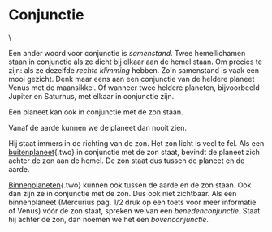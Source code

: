 # Conjunctie

\

Een ander woord voor conjunctie is *samenstand*. Twee hemellichamen
staan in conjunctie als ze dicht bij elkaar aan de hemel staan. Om
precies te zijn: als ze dezelfde *rechte klimming* hebben. Zo\'n
samenstand is vaak een mooi gezicht. Denk maar eens aan een conjunctie
van de heldere planeet Venus met de maansikkel. Of wanneer twee heldere
planeten, bijvoorbeeld Jupiter en Saturnus, met elkaar in conjunctie
zijn.

Een planeet kan ook in conjunctie met de zon staan.

Vanaf de aarde kunnen we de planeet dan nooit zien.

Hij staat immers in de richting van de zon. Het zon licht is veel te
fel. Als een [buitenplaneet](binnenpl.html){.two} in conjunctie met de
zon staat, bevindt de planeet zich achter de zon aan de hemel. De zon
staat dus tussen de planeet en de aarde.

[Binnenplaneten](binnenpl.html){.two} kunnen ook tussen de aarde en de
zon staan. Ook dan zijn ze in conjunctie met de zon. Dus ook niet
zichtbaar. Als een binnenplaneet (Mercurius pag. 1/2 druk op een toets
voor meer informatie of Venus) vóór de zon staat, spreken we van een
*benedenconjunctie*. Staat hij achter de zon, dan noemen we het een
*bovenconjunctie*.
